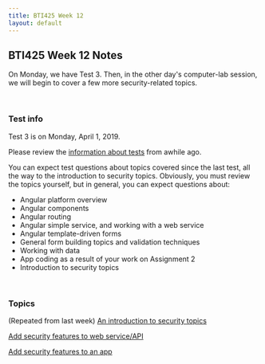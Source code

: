 ```yaml
---
title: BTI425 Week 12
layout: default
---
```


## BTI425 Week 12 Notes

On Monday, we have Test 3. Then, in the other day's computer-lab session, we will begin to cover a few more security-related topics.

<br>

### Test info

Test 3 is on Monday, April 1, 2019. 

Please review the [information about tests](https://bti425.ca/notes/week04#test-info) from awhile ago. 

You can expect test questions about topics covered since the last test, all the way to the introduction to security topics. Obviously, you must review the topics yourself, but in general, you can expect questions about:
* Angular platform overview
* Angular components
* Angular routing 
* Angular simple service, and working with a web service 
* Angular template-driven forms
* General form building topics and validation techniques
* Working with data 
* App coding as a result of your work on Assignment 2
* Introduction to security topics 

<br>

### Topics

(Repeated from last week) [An introduction to security topics](security-intro)

[Add security features to web service/API](security-add-to-server)

[Add security features to an app](security-add-to-app) 

<br>
